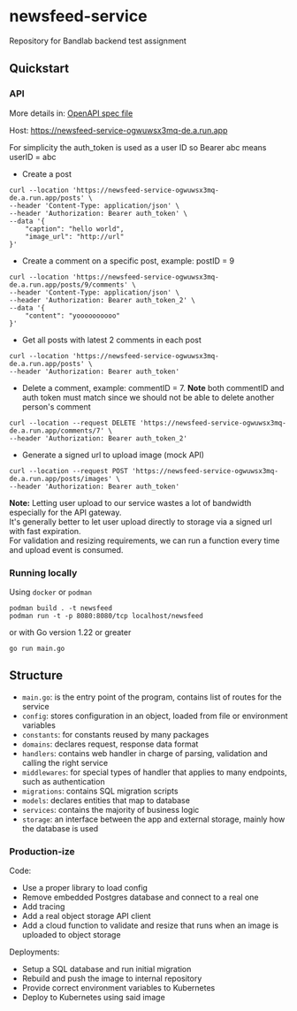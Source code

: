 # newsfeed-service

Repository for Bandlab backend test assignment

## Quickstart

### API

More details in: [OpenAPI spec file](./api-spec.yaml)

Host: https://newsfeed-service-ogwuwsx3mq-de.a.run.app

For simplicity the auth_token is used as a user ID so Bearer abc means userID = abc

- Create a post

```curl
curl --location 'https://newsfeed-service-ogwuwsx3mq-de.a.run.app/posts' \
--header 'Content-Type: application/json' \
--header 'Authorization: Bearer auth_token' \
--data '{
    "caption": "hello world",
    "image_url": "http://url"
}'
```

- Create a comment on a specific post, example: postID = 9

```curl
curl --location 'https://newsfeed-service-ogwuwsx3mq-de.a.run.app/posts/9/comments' \
--header 'Content-Type: application/json' \
--header 'Authorization: Bearer auth_token_2' \
--data '{
    "content": "yoooooooooo"
}'
```

- Get all posts with latest 2 comments in each post

```curl
curl --location 'https://newsfeed-service-ogwuwsx3mq-de.a.run.app/posts' \
--header 'Authorization: Bearer auth_token'
 ```

- Delete a comment, example: commentID = 7. **Note** both commentID and auth token must match since we should not be
  able to delete another person's comment

```curl
curl --location --request DELETE 'https://newsfeed-service-ogwuwsx3mq-de.a.run.app/comments/7' \
--header 'Authorization: Bearer auth_token_2'
```

- Generate a signed url to upload image (mock API)

```curl
curl --location --request POST 'https://newsfeed-service-ogwuwsx3mq-de.a.run.app/posts/images' \
--header 'Authorization: Bearer auth_token'
```

**Note:** Letting user upload to our service wastes a lot of bandwidth especially for the API gateway.\
It's generally better to let user upload directly to storage via a signed url with fast expiration.\
For validation and resizing requirements, we can run a function every time and upload event is consumed.

### Running locally

Using `docker` or `podman`

```shell
podman build . -t newsfeed 
podman run -t -p 8080:8080/tcp localhost/newsfeed
```

or with Go version 1.22 or greater

```shell
go run main.go
```

## Structure

- `main.go`: is the entry point of the program, contains list of routes for the service
- `config`: stores configuration in an object, loaded from file or environment variables
- `constants`: for constants reused by many packages
- `domains`: declares request, response data format
- `handlers`: contains web handler in charge of parsing, validation and calling the right service
- `middlewares`: for special types of handler that applies to many endpoints, such as authentication
- `migrations`: contains SQL migration scripts
- `models`: declares entities that map to database
- `services`: contains the majority of business logic
- `storage`: an interface between the app and external storage, mainly how the database is used

### Production-ize

Code:

- Use a proper library to load config
- Remove embedded Postgres database and connect to a real one
- Add tracing
- Add a real object storage API client
- Add a cloud function to validate and resize that runs when an image is uploaded to object storage

Deployments:

- Setup a SQL database and run initial migration
- Rebuild and push the image to internal repository
- Provide correct environment variables to Kubernetes
- Deploy to Kubernetes using said image